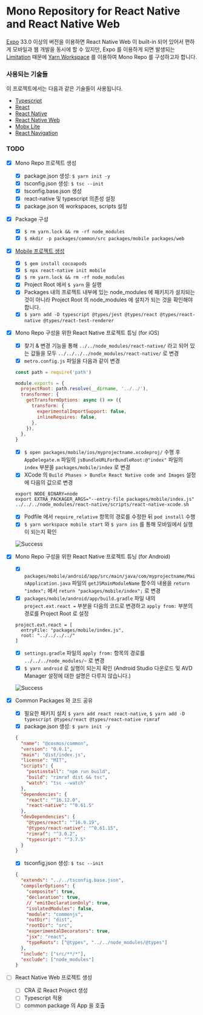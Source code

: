 # Mono Repository for React Native and React Native Web

[Expo](https://expo.io/) 33.0 이상의 버전을 이용하면 React Native Web 이 built-in 되어 있어서 편하게 모바일과 웹 개발을 동시에 할 수 있지만, Expo 를 이용하게 되면 발생되는 [Limitation](https://docs.expo.io/versions/latest/introduction/why-not-expo/) 때문에 [Yarn Workspace](https://classic.yarnpkg.com/en/docs/workspaces/) 를 이용하여 Mono Repo 를 구성하고자 합니다.

### 사용되는 기술들

이 프로젝트에서는 다음과 같은 기술들이 사용됩니다.

- [Typescript](https://www.typescriptlang.org/)
- [React](https://ko.reactjs.org/)
- [React Native](https://facebook.github.io/react-native/)
- [React Native Web](https://github.com/necolas/react-native-web)
- [Mobx Lite](https://github.com/mobxjs/mobx-react-lite)
- [React Navigation](https://reactnavigation.org/)

### TODO

- [x] Mono Repo 프로젝트 생성

  - [x] package.json 생성: `$ yarn init -y`
  - [x] tsconfig.json 생성: `$ tsc --init`
  - [x] tsconfig.base.json 생성
  - [x] react-native 및 typescript 의존성 설정
  - [x] package.json 에 workspaces, scripts 설정

- [x] Package 구성

  - [x] `$ rm yarn.lock && rm -rf node_modules`
  - [x] `$ mkdir -p packages/common/src packages/mobile packages/web`

- [x] [Mobile 프로젝트 생성](https://facebook.github.io/react-native/docs/getting-started)

  - [x] `$ gem install cocoapods`
  - [x] `$ npx react-native init mobile`
  - [x] `$ rm yarn.lock && rm -rf node_modules`
  - [x] Project Root 에서 `$ yarn` 을 실행
  - [x] Packages 내의 프로젝트 내부에 있는 node_modules 에 패키지가 설치되는 것이 아니라 Project Root 의 node_modules 에 설치가 되는 것을 확인해야 합니다.
  - [x] `$ yarn add -D typescript @types/jest @types/react @types/react-native @types/react-test-renderer`

- [x] Mono Repo 구성을 위한 React Native 프로젝트 튜닝 (for iOS)

  - [x] 찾기 & 변경 기능을 통해 `../../node_modules/react-native/` 라고 되어 있는 값들을 모두 `../../../../node_modules/react-native/` 로 변경
  - [x] `metro.config.js` 파일을 다음과 같이 변경

  ```javascript
  const path = require('path')

  module.exports = {
    projectRoot: path.resolve(__dirname, '../../'),
    transformer: {
      getTransformOptions: async () => ({
        transform: {
          experimentalImportSupport: false,
          inlineRequires: false,
        },
      }),
    },
  }
  ```

  - [x] `$ open packages/mobile/ios/myprojectname.xcodeproj/` 수행 후 `AppDelegate.m` 파일의 `jsBundleURLForBundleRoot:@"index"` 파일의 `index` 부분을 `packages/mobile/index` 로 변경
  - [x] XCode 의 `Build Phases > Bundle React Native code and Images` 설정에 다음의 값으로 변경

  ```shell
  export NODE_BINARY=node
  export EXTRA_PACKAGER_ARGS="--entry-file packages/mobile/index.js"
  ../../../node_modules/react-native/scripts/react-native-xcode.sh
  ```

  - [x] Podfile 에서 `require_relative` 항목의 경로를 수정한 뒤 `pod install` 수행
  - [x] `$ yarn workspace mobile start` 와 `$ yarn ios` 를 통해 모바일에서 실행이 되는지 확인

  ![Success](https://st-kr-tutor.s3-ap-northeast-2.amazonaws.com/got/c50d21db5ea80e61165796175e894d59/rn.png)

- [x] Mono Repo 구성을 위한 React Native 프로젝트 튜닝 (for Android)

  - [x] `packages/mobile/android/app/src/main/java/com/myprojectname/MainApplication.java` 파일의 `getJSMainModuleName` 함수의 내용을 `return "index";` 에서 `return "packages/mobile/index";` 로 변경
  - [x] `packages/mobile/android/app/build.gradle` 파일 내의 `project.ext.react =` 부분을 다음의 코드로 변경하고 `apply from:` 부분의 경로를 Project Root 로 설정

  ```
  project.ext.react = [
    entryFile: "packages/mobile/index.js",
    root: "../../../../"
  ]
  ```

  - [x] `settings.gradle` 파일의 `apply from:` 항목의 경로를 `../../../node_modules/~` 로 변경
  - [x] `$ yarn android` 로 실행이 되는지 확인 (Android Studio 다운로드 및 AVD Manager 설정에 대한 설명은 다루지 않습니다.)

  ![Success](https://st-kr-tutor.s3-ap-northeast-2.amazonaws.com/got/c50d21db5ea80e61165796175e894d59/rn_2.png)

- [x] Common Packages 와 코드 공유

  - [x] 필요한 패키지 설치 `$ yarn add react react-native`, `$ yarn add -D typescript @types/react @types/react-native rimraf`
  - [x] package.json 생성: `$ yarn init -y`

  ```json
  {
    "name": "@cosmos/common",
    "version": "0.0.1",
    "main": "dist/index.js",
    "license": "MIT",
    "scripts": {
      "postinstall": "npm run build",
      "build": "rimraf dist && tsc",
      "watch": "tsc --watch"
    },
    "dependencies": {
      "react": "^16.12.0",
      "react-native": "^0.61.5"
    },
    "devDependencies": {
      "@types/react": "^16.9.19",
      "@types/react-native": "^0.61.15",
      "rimraf": "^3.0.2",
      "typescript": "^3.7.5"
    }
  }
  ```

  - [x] tsconfig.json 생성: `$ tsc --init`

  ```json
  {
    "extends": "../../tsconfig.base.json",
    "compilerOptions": {
      "composite": true,
      "declaration": true,
      // "emitDeclarationOnly": true,
      "isolatedModules": false,
      "module": "commonjs",
      "outDir": "dist",
      "rootDir": "src",
      "experimentalDecorators": true,
      "jsx": "react",
      "typeRoots": ["@types", "../../node_modules/@types"]
    },
    "include": ["src/**/*"],
    "exclude": ["node_modules"]
  }
  ```

- [ ] React Native Web 프로젝트 생성

  - [ ] CRA 로 React Project 생성
  - [ ] Typescript 적용
  - [ ] common package 의 App 을 호출
